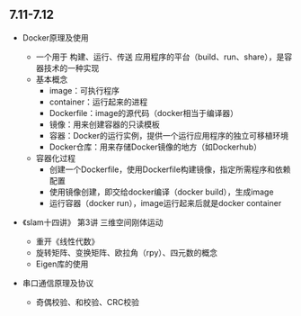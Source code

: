 ## 7.11-7.12
- Docker原理及使用
  -  一个用于 构建、运行、传送 应用程序的平台（build、run、share），是容器技术的一种实现
  - 基本概念
    - image：可执行程序
    - container：运行起来的进程
    - Dockerfile：image的源代码（docker相当于编译器）
    - 镜像：用来创建容器的只读模板
    - 容器：Docker的运行实例，提供一个运行应用程序的独立可移植环境
    - Docker仓库：用来存储Docker镜像的地方（如Dockerhub）
  - 容器化过程
    - 创建一个Dockerfile，使用Dockerfile构建镜像，指定所需程序和依赖配置
    - 使用镜像创建，即交给docker编译（docker build），生成image
    - 运行容器（docker run），image运行起来后就是docker container

- 《slam十四讲》 第3讲 三维空间刚体运动
  - 重开《线性代数》
  - 旋转矩阵、变换矩阵、欧拉角（rpy）、四元数的概念
  - Eigen库的使用

- 串口通信原理及协议
  - 奇偶校验、和校验、CRC校验